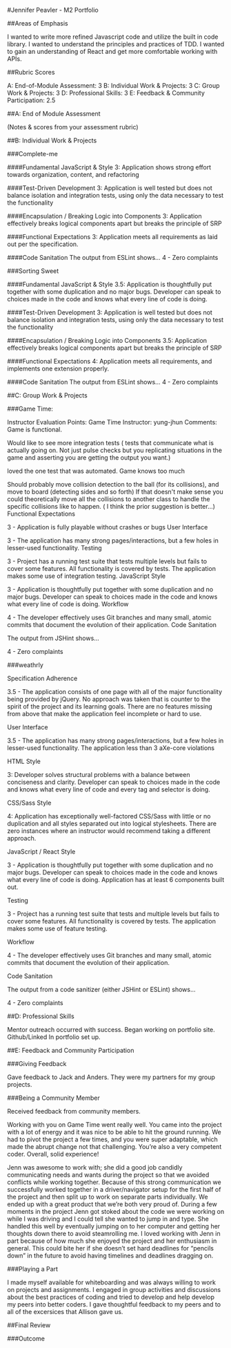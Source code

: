 #Jennifer Peavler - M2 Portfolio 

##Areas of Emphasis

I wanted to write more refined Javascript code and utilize the built in code library. I wanted to understand the principles and practices of TDD. I wanted to gain an understanding of React and get more comfortable working with APIs.

##Rubric Scores

A: End-of-Module Assessment: 3 B: Individual Work & Projects: 3 C: Group Work & Projects: 3 D: Professional Skills: 3 E: Feedback & Community Participation: 2.5

##A: End of Module Assessment

(Notes & scores from your assessment rubric)

##B: Individual Work & Projects

###Complete-me

####Fundamental JavaScript & Style 3: Application shows strong effort towards organization, content, and refactoring

####Test-Driven Development 3: Application is well tested but does not balance isolation and integration tests, using only the data necessary to test the functionality

####Encapsulation / Breaking Logic into Components 3: Application effectively breaks logical components apart but breaks the principle of SRP

####Functional Expectations 3: Application meets all requirements as laid out per the specification.

####Code Sanitation The output from ESLint shows… 4 - Zero complaints

###Sorting Sweet

####Fundamental JavaScript & Style 3.5: Application is thoughtfully put together with some duplication and no major bugs. Developer can speak to choices made in the code and knows what every line of code is doing.

####Test-Driven Development 3: Application is well tested but does not balance isolation and integration tests, using only the data necessary to test the functionality

####Encapsulation / Breaking Logic into Components 3.5: Application effectively breaks logical components apart but breaks the principle of SRP

####Functional Expectations 4: Application meets all requirements, and implements one extension properly.

####Code Sanitation The output from ESLint shows… 4 - Zero complaints

##C: Group Work & Projects

###Game Time:

Instructor Evaluation Points: Game Time Instructor: yung-jhun Comments: Game is functional.

Would like to see more integration tests ( tests that communicate what is actually going on. Not just pulse checks but you replicating situations in the game and asserting you are getting the output you want.)

loved the one test that was automated. Game knows too much

Should probably move collision detection to the ball (for its collisions), and move to board (detecting sides and so forth) If that doesn't make sense you could theoretically move all the collisions to another class to handle the specific collisions like to happen. ( I think the prior suggestion is better...) Functional Expectations

3 - Application is fully playable without crashes or bugs User Interface

3 - The application has many strong pages/interactions, but a few holes in lesser-used functionality. Testing

3 - Project has a running test suite that tests multiple levels but fails to cover some features. All functionality is covered by tests. The application makes some use of integration testing. JavaScript Style

3 - Application is thoughtfully put together with some duplication and no major bugs. Developer can speak to choices made in the code and knows what every line of code is doing. Workflow

4 - The developer effectively uses Git branches and many small, atomic commits that document the evolution of their application. Code Sanitation

The output from JSHint shows…

4 - Zero complaints

###weathrly

Specification Adherence

3.5 - The application consists of one page with all of the major functionality being provided by jQuery. No approach was taken that is counter to the spirit of the project and its learning goals. There are no features missing from above that make the application feel incomplete or hard to use.

User Interface

3.5 - The application has many strong pages/interactions, but a few holes in lesser-used functionality. The application less than 3 aXe-core violations

HTML Style

3: Developer solves structural problems with a balance between conciseness and clarity. Developer can speak to choices made in the code and knows what every line of code and every tag and selector is doing.

CSS/Sass Style

4: Application has exceptionally well-factored CSS/Sass with little or no duplication and all styles separated out into logical stylesheets. There are zero instances where an instructor would recommend taking a different approach.

JavaScript / React Style

3 - Application is thoughtfully put together with some duplication and no major bugs. Developer can speak to choices made in the code and knows what every line of code is doing. Application has at least 6 components built out.

Testing

3 - Project has a running test suite that tests and multiple levels but fails to cover some features. All functionality is covered by tests. The application makes some use of feature testing.

Workflow

4 - The developer effectively uses Git branches and many small, atomic commits that document the evolution of their application.

Code Sanitation

The output from a code sanitizer (either JSHint or ESLint) shows…

4 - Zero complaints

##D: Professional Skills

Mentor outreach occurred with success. Began working on portfolio site. Github/Linked In portfolio set up.

##E: Feedback and Community Participation

###Giving Feedback

Gave feedback to Jack and Anders. They were my partners for my group projects.

###Being a Community Member

Received feedback from community members.

Working with you on Game Time went really well. You came into the project with a lot of energy and it was nice to be able to hit the ground running. We had to pivot the project a few times, and you were super adaptable, which made the abrupt change not that challenging. You’re also a very competent coder. Overall, solid experience!

Jenn was awesome to work with; she did a good job candidly communicating needs and wants during the project so that we avoided conflicts while working together. Because of this strong communication we successfully worked together in a driver/navigator setup for the first half of the project and then split up to work on separate parts individually. We ended up with a great product that we’re both very proud of. During a few moments in the project Jenn got stoked about the code we were working on while I was driving and I could tell she wanted to jump in and type. She handled this well by eventually jumping on to her computer and getting her thoughts down there to avoid steamrolling me. I loved working with Jenn in part because of how much she enjoyed the project and her enthusiasm in general. This could bite her if she doesn’t set hard deadlines for “pencils down” in the future to avoid having timelines and deadlines dragging on.

###Playing a Part

I made myself available for whiteboarding and was always willing to work on projects and assignments. I engaged in group activities and discussions about the best practices of coding and tried to develop and help develop my peers into better coders. I gave thoughtful feedback to my peers and to all of the excersices that Allison gave us.

##Final Review

###Outcome
